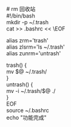 \# rm 回收站  
\#!/bin/bash  
mkdir -p \~/.trash  
cat \>\> .bashrc \<\< \\EOF  
  
alias zrm='trash'  
alias zlsrm='ls \~/.trash'  
alias zunrm='untrash'  
  
trash() {  
mv \$\@ \~/.trash/  
}  
untrash() {  
mv -i \~/.trash/\$\@ ./  
}  
EOF  
source \~/.bashrc  
echo "功能完成"
